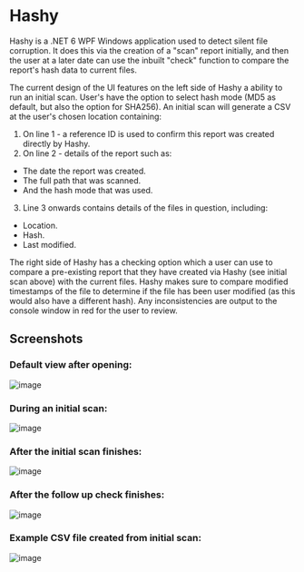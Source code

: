 # Hashy

Hashy is a .NET 6 WPF Windows application used to detect silent file corruption.
It does this via the creation of a "scan" report initially, and then the user at a later date can use the inbuilt "check" function to compare the report's hash data to current files.

The current design of the UI features on the left side of Hashy a ability to run an initial scan.
User's have the option to select hash mode (MD5 as default, but also the option for SHA256).
An initial scan will generate a CSV at the user's chosen location containing:
1. On line 1 - a reference ID is used to confirm this report was created directly by Hashy.
2. On line 2 - details of the report such as:
- The date the report was created.
- The full path that was scanned.
- And the hash mode that was used.
3. Line 3 onwards contains details of the files in question, including:
- Location.
- Hash.
- Last modified.

The right side of Hashy has a checking option which a user can use to compare a pre-existing report that they have created via Hashy (see initial scan above) with the current files.
Hashy makes sure to compare modified timestamps of the file to determine if the file has been user modified (as this would also have a different hash).
Any inconsistencies are output to the console window in red for the user to review.

## Screenshots

### Default view after opening:
![image](https://user-images.githubusercontent.com/20383538/229202580-b6ba4a90-b335-4c03-9f03-1629bf457e30.png)

### During an initial scan:
![image](https://user-images.githubusercontent.com/20383538/229202757-cc1d5578-70c9-4cbb-be4a-c84992537577.png)

### After the initial scan finishes:
![image](https://user-images.githubusercontent.com/20383538/229202834-43871dcb-0b78-447a-ba14-75f6507f41b3.png)

### After the follow up check finishes:
![image](https://user-images.githubusercontent.com/20383538/229202957-8de2c2a2-aaf0-439e-965d-450a71c6223b.png)

### Example CSV file created from initial scan:
![image](https://user-images.githubusercontent.com/20383538/229202491-7bcba0bc-d655-4f4c-99e3-7e6761c5bd30.png)
